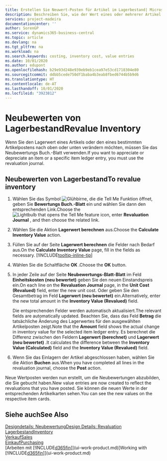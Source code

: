 ```yaml
---
title: Erstellen Sie Neuwert-Posten für Artikel im Lagerbestand| Microsoft Docs
description: Beschreiben Sie, wie der Wert eines oder mehrerer Artikel im Lager abgeschrieben oder neu bewertet wird, indem Sie den aktuellen, berechneten Wert buchen.
services: project-madeira
documentationcenter: ''
author: SorenGP
ms.service: dynamics365-business-central
ms.topic: article
ms.devlang: na
ms.tgt_pltfrm: na
ms.workload: na
ms.search.keywords: costing, inventory cost, value entries
ms.date: 10/01/2020
ms.author: edupont
ms.openlocfilehash: b29e93d248e939eb9eb1cea97e53cd1718304e80
ms.sourcegitcommit: ddbb5cede750df1baba4b3eab8fbed6744b5b9d6
ms.translationtype: HT
ms.contentlocale: de-AT
ms.lasthandoff: 10/01/2020
ms.locfileid: "3923812"
---
```

# <a name="revalue-inventory"></a><span data-ttu-id="9c2f3-103">Neubewerten von Lagerbestand</span><span class="sxs-lookup"><span data-stu-id="9c2f3-103">Revalue Inventory</span></span>
<span data-ttu-id="9c2f3-104">Wenn Sie den Lagerwert eines Artikels oder den eines bestimmten Artikelpostens nach oben oder unten verändern möchten, müssen Sie das Neubewertungs Buch.-Blatt verwenden.</span><span class="sxs-lookup"><span data-stu-id="9c2f3-104">If you want to appreciate or depreciate an item or a specific item ledger entry, you must use the revaluation journal.</span></span>

## <a name="to-revalue-inventory"></a><span data-ttu-id="9c2f3-105">Neubewerten von Lagerbestand</span><span class="sxs-lookup"><span data-stu-id="9c2f3-105">To revalue inventory</span></span>
1. <span data-ttu-id="9c2f3-106">Wählen Sie das Symbol ![Glühbirne, die die Tell Me Funktion öffnet](media/ui-search/search_small.png "Tell Me-Funktion"), geben Sie **Bewertungs Buch.-Blatt** ein und wählen Sie dann den entsprechenden Link.</span><span class="sxs-lookup"><span data-stu-id="9c2f3-106">Choose the ![Lightbulb that opens the Tell Me feature](media/ui-search/search_small.png "Tell me what you want to do") icon, enter **Revaluation Journal** , and then choose the related link.</span></span>
2. <span data-ttu-id="9c2f3-107">Wählen Sie die Aktion **Lagerwert berechnen** aus.</span><span class="sxs-lookup"><span data-stu-id="9c2f3-107">Choose the **Calculate Inventory Value** action.</span></span>
3. <span data-ttu-id="9c2f3-108">Füllen Sie auf der Seite **Lagerwert berechnen** die Felder nach Bedarf aus.</span><span class="sxs-lookup"><span data-stu-id="9c2f3-108">On the **Calculate Inventory Value** page, fill in the fields as necessary.</span></span> [!INCLUDE[tooltip-inline-tip](includes/tooltip-inline-tip_md.md)]
4. <span data-ttu-id="9c2f3-109">Wählen Sie die Schaltfläche **OK** .</span><span class="sxs-lookup"><span data-stu-id="9c2f3-109">Choose the **OK** button.</span></span>
5. <span data-ttu-id="9c2f3-110">In jeder Zeile auf der Seite **Neubewertungs-Blatt-Blatt** im Feld **Einheitskosten (neu bewertet)** geben Sie den neuen Einstandspreis ein.</span><span class="sxs-lookup"><span data-stu-id="9c2f3-110">On each line on the **Revaluation Journal** page, in the **Unit Cost (Revalued)** field, enter the new unit cost.</span></span> <span data-ttu-id="9c2f3-111">Oder geben Sie den Gesamtbetrag im Feld **Lagerwert (neu bewertet)** ein.</span><span class="sxs-lookup"><span data-stu-id="9c2f3-111">Alternatively, enter the new total amount in the **Inventory Value (Revalued)** field.</span></span>

    <span data-ttu-id="9c2f3-112">Die entsprechenden Felder werden automatisch aktualisiert.</span><span class="sxs-lookup"><span data-stu-id="9c2f3-112">The relevant fields are automatically updated.</span></span> <span data-ttu-id="9c2f3-113">Beachten Sie, dass das Feld **Betrag** die tatsächliche Änderung des Lagerwertes für den ausgewählten Artikelposten zeigt.</span><span class="sxs-lookup"><span data-stu-id="9c2f3-113">Note that the **Amount** field shows the actual change in inventory value for the selected item ledger entry.</span></span> <span data-ttu-id="9c2f3-114">Es berechnet die Differenz zwischen den Feldern **Lagerwert (berechnet)** und **Lagerwert (neu bewertet)** .</span><span class="sxs-lookup"><span data-stu-id="9c2f3-114">It calculates the difference between the **Inventory Value (Calculated)** field and the **Inventory Value (Revalued)** field.</span></span>
6. <span data-ttu-id="9c2f3-115">Wenn Sie das Einlagern der Artikel abgeschlossen haben, wählen Sie die Aktion **Buchen** aus.</span><span class="sxs-lookup"><span data-stu-id="9c2f3-115">When you have completed all lines in the revaluation journal, choose the **Post** action.</span></span>

<span data-ttu-id="9c2f3-116">Neue Wertposten werden nun erstellt, um die Neubewertungen abzubilden, die Sie gebucht haben.</span><span class="sxs-lookup"><span data-stu-id="9c2f3-116">New value entries are now created to reflect the revaluations that you have posted.</span></span> <span data-ttu-id="9c2f3-117">Sie können die neuen Werte in der entsprechenden Artikelkarten sehen.</span><span class="sxs-lookup"><span data-stu-id="9c2f3-117">You can see the new values on the respective item cards.</span></span>

## <a name="see-also"></a><span data-ttu-id="9c2f3-118">Siehe auch</span><span class="sxs-lookup"><span data-stu-id="9c2f3-118">See Also</span></span>
[<span data-ttu-id="9c2f3-119">Designdetails: Neubewertung</span><span class="sxs-lookup"><span data-stu-id="9c2f3-119">Design Details: Revaluation</span></span>](design-details-revaluation.md)  
[<span data-ttu-id="9c2f3-120">Lagerbestand</span><span class="sxs-lookup"><span data-stu-id="9c2f3-120">Inventory</span></span>](inventory-manage-inventory.md)  
[<span data-ttu-id="9c2f3-121">Verkauf</span><span class="sxs-lookup"><span data-stu-id="9c2f3-121">Sales</span></span>](sales-manage-sales.md)  
[<span data-ttu-id="9c2f3-122">Einkauf</span><span class="sxs-lookup"><span data-stu-id="9c2f3-122">Purchasing</span></span>](purchasing-manage-purchasing.md)  
<span data-ttu-id="9c2f3-123">[Arbeiten mit [!INCLUDE[d365fin](includes/d365fin_md.md)]](ui-work-product.md)</span><span class="sxs-lookup"><span data-stu-id="9c2f3-123">[Working with [!INCLUDE[d365fin](includes/d365fin_md.md)]](ui-work-product.md)</span></span>
